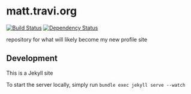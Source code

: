 # matt.travi.org

[![Build Status](http://img.shields.io/travis/travi/matt.travi.org.svg?style=flat)](https://travis-ci.org/travi/matt.travi.org)
[![Dependency Status](http://img.shields.io/gemnasium/travi/matt.travi.org.svg?style=flat)](https://gemnasium.com/travi/matt.travi.org)

repository for what will likely become my new profile site

## Development
This is a Jekyll site

To start the server locally, simply run `bundle exec jekyll serve --watch`
